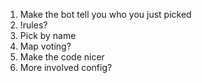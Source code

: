 1. Make the bot tell you who you just picked
2. !rules?
3. Pick by name
4. Map voting?
5. Make the code nicer
6. More involved config?
